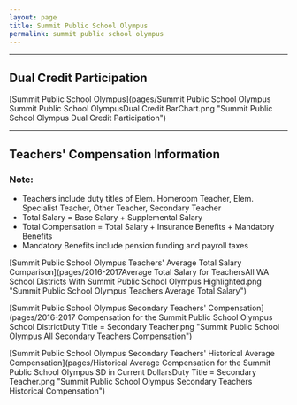 ```yaml
---
layout: page
title: Summit Public School Olympus
permalink: summit public school olympus
---
```




___

## Dual Credit Participation

[Summit Public School Olympus](pages/Summit Public School Olympus Summit Public School OlympusDual Credit BarChart.png "Summit Public School Olympus Dual Credit Participation")


___

## Teachers' Compensation Information
### Note:
- Teachers include duty titles of Elem. Homeroom Teacher, Elem. Specialist Teacher, Other Teacher, Secondary Teacher
- Total Salary = Base Salary + Supplemental Salary
- Total Compensation = Total Salary + Insurance Benefits + Mandatory Benefits
- Mandatory Benefits include pension funding and payroll taxes

[Summit Public School Olympus Teachers' Average Total Salary Comparison](pages/2016-2017Average Total Salary for TeachersAll WA School Districts With Summit Public School Olympus Highlighted.png "Summit Public School Olympus Teachers Average Total Salary")

[Summit Public School Olympus Secondary Teachers' Compensation](pages/2016-2017 Compensation for the Summit Public School Olympus School DistrictDuty Title = Secondary Teacher.png "Summit Public School Olympus All Secondary Teachers Compensation")

[Summit Public School Olympus Secondary Teachers' Historical Average Compensation](pages/Historical Average Compensation for the Summit Public School Olympus SD in Current DollarsDuty Title = Secondary Teacher.png "Summit Public School Olympus Secondary Teachers Historical Compensation")

